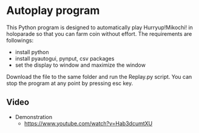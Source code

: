 Autoplay program
=============

This Python program is designed to automatically play Hurryup!Mikochi! in holoparade so that you can farm coin without effort.
The requirements are followings:
- install python
- install pyautogui, pynput, csv packages
- set the display to window and maximize the window

Download the file to the same folder and run the Replay.py script. You can stop the program at any point by pressing esc key.

Video
----
- Demonstration
   - https://www.youtube.com/watch?v=Hab3dcumtXU
